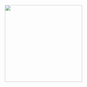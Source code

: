 <div id="header" align="center">
  <img src="https://png.pngtree.com/png-clipart/20190515/original/pngtree-spotify-social-media-icon-design-template-vector-png-image_3654774.jpg" width="250">
</a>

